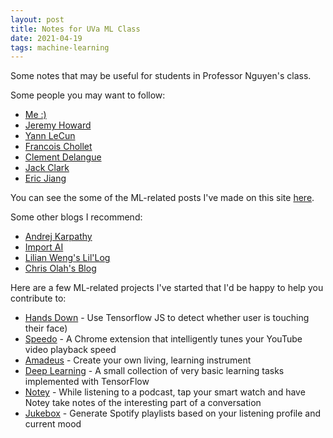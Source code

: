 ```yaml
---
layout: post
title: Notes for UVa ML Class
date: 2021-04-19
tags: machine-learning
---
```


Some notes that may be useful for students in Professor Nguyen's class.


Some people you may want to follow:
- [Me :)](https://twitter.com/misterpeddy)
- [Jeremy Howard](https://twitter.com/jeremyphoward)
- [Yann LeCun](https://twitter.com/ylecun)
- [Francois Chollet](https://twitter.com/fchollet)
- [Clement Delangue](https://twitter.com/ClementDelangue)
- [Jack Clark](https://twitter.com/jackclarkSF)
- [Eric Jiang](https://twitter.com/ericjang11)

You can see the some of the ML-related posts I've made on this site [here](http://blog.peddy.ai/tags/machine-learning).

Some other blogs I recommend:
- [Andrej Karpathy](http://karpathy.github.io/)
- [Import AI](https://jack-clark.net/)
- [Lilian Weng's Lil'Log](https://lilianweng.github.io/lil-log/)
- [Chris Olah's Blog](https://colah.github.io/)

Here are a few ML-related projects I've started that I'd be happy to help you contribute to:

- [Hands Down](https://github.com/misterpeddy/hands-down) - Use Tensorflow JS to detect whether user is touching their face)
- [Speedo](https://github.com/misterpeddy/speedo) - A Chrome extension that intelligently tunes your YouTube video playback speed
- [Amadeus](https://github.com/misterpeddy/amadeus) - Create your own living, learning instrument
- [Deep Learning](https://github.com/misterpeddy/deeplearning) - A small collection of very basic learning tasks implemented with TensorFlow
- [Notey](https://github.com/misterpeddy/notey) - While listening to a podcast, tap your smart watch and have Notey take notes of the interesting part of a conversation
- [Jukebox](https://github.com/misterpeddy/jukebox) - Generate Spotify playlists based on your listening profile and current mood
